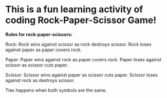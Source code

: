 # This is a fun learning activity of coding Rock-Paper-Scissor Game!

**Rules for rock-paper-scissors:**

Rock: Rock wins against scissor as rock destroys scissor.
      Rock loses against paper as paper covers rock.

Paper: Paper wins against rock as paper covers rock.
       Paper loses against scissor as scissor cuts paper. 

Scissor: Scissor wins against paper as scissor cuts paper.
         Scissor loses against rock as destroys scissor.  

 Ties happens when both symbols are the same.                
